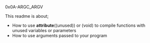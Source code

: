 0x0A-ARGC_ARGV

This readme is about;
- How to use __attribute__((unused)) or (void) to compile functions with unused variables or parameters
- How to use arguments passed to your program
